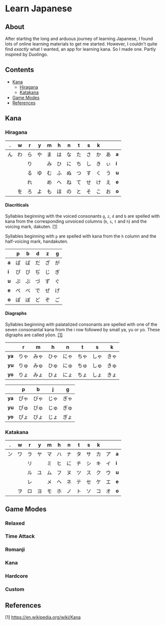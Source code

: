# Learn Japanese

## About
After starting the long and arduous journey of learning Japanese, I found lots of online learning materials to get me started. However, I couldn't quite find *exactly* what I wanted, an app for learning kana. So I made one. Partly inspired by Duolingo.

## Contents
* [Kana](#kana)
  * [Hiragana](#hiragana)
  * [Katakana](#katakana)
* [Game Modes](#game-modes)
* [References](#references)
## Kana

### Hiragana
| .  | w | r  | y | m  | h  | n | t  | s | k  |    |       |
|----|---|----|---|----|----|---|----|---|----|----|-------|
| ん | わ | ら | や | ま | は | な | た | さ | か | あ | **a** |
|   |    | り |    | み | ひ | に | ち | し | き | ぃ | **i** |
|   |    | る | ゆ | む | ふ | ぬ | つ | す | く | う | **u** |
|   |    | れ |    | め | へ | ね | て | せ | け | え | **e** |
|   | を | ろ | よ  | も | ほ | の | と | そ | こ | お | **o** |

#### Diacriticals
Syllables beginning with the voiced consonants `g`, `z`, `d` and `b` are spelled with kana from the corresponding
unvoiced columns (`k`, `s`, `t` and `h`) and the voicing mark, dakuten. [[1]](#1)

Syllables beginning with `p` are spelled with kana from the `h` column and the half-voicing mark, handakuten.

|     |  p  |  b  |  d  |  z  |  g  |
|-----|-----|-----|-----|-----|-----|
|**a**|  ぱ |  ば  | だ  | ざ  |  が  |
|**i**|  ぴ |  び  | ぢ  | じ  |  ぎ  |
|**u**|  ぷ |  ぶ  | づ  | ず  |  ぐ  |
|**e**|  ぺ |  べ  | で  | ぜ  |  げ  |
|**o**|  ぽ |  ぼ  | ど  | ぞ  |  ご  |

#### Diagraphs

Syllables beginning with palatalized consonants are spelled with one of the seven consonantal kana from the i row
followed by small ya, yu or yo. These digraphs are called yōon. [[1]](#1)

|      |   r   |   m   |   h   |   n   |   t   |   s   |   k   |
|------|-------|-------|-------|-------|-------|-------|-------|
|**ya**| りゃ  |  みゃ  |  ひゃ  |  にゃ  |  ちゃ |  しゃ   | きゃ  |
|**yu**| りゅ  |  みゅ  |  ひゅ  |  にゅ  |  ちゅ |	 しゅ   | きゅ  |
|**yo**| りょ  |  みょ  |  ひょ  |  にょ  |  ちょ |  しょ   | きょ  |

|      |   p   |   b   |   j   |   g   |
|------|-------|-------|-------|-------|
|**ya**| ぴゃ  |  びゃ  |  じゃ  |  ぎゃ  |
|**yu**| ぴゅ  |  びゅ  |  じゅ  |  ぎゅ  |
|**yo**| ぴょ  |  びょ  |  じょ  |  ぎょ  |

### Katakana
| .  | w | r  | y | m  | h  | n | t  | s | k  |    |       |
|----|---|----|---|----|----|---|----|---|----|----|-------|
| ン | ワ | ラ | ヤ | マ | ハ | ナ | タ | サ | カ | ア | **a** |
|   |    | リ |    | ミ | ヒ | に | チ | シ | キ | イ | **i** |
|   |    | ル | ユ | ム | フ | ヌ | ツ | ス | ク | ウ | **u** |
|   |    | レ |    | メ | ヘ | ネ | テ | セ | ケ | エ | **e** |
|   | ヲ | ロ | ヨ  | モ | ホ | ノ | ト | ソ | コ | オ | **o** |

## Game Modes

### Relaxed

### Time Attack

### Romanji

### Kana

### Hardcore

### Custom

## References
[<a id="1">1</a>] https://en.wikipedia.org/wiki/Kana